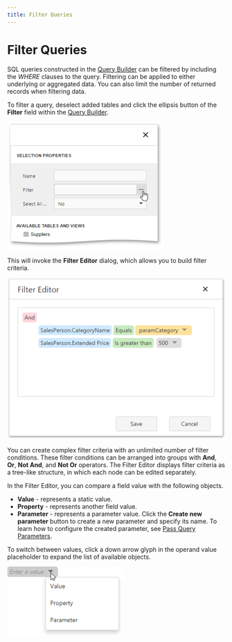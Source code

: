 ```yaml
---
title: Filter Queries
---
```

# Filter Queries
SQL queries constructed in the [Query Builder](../../../../../dashboard-for-web/articles/web-dashboard-designer-mode/providing-data/working-with-sql-data-sources/query-builder.md) can be filtered by including the _WHERE_ clauses to the query. Filtering can be applied to either underlying or aggregated data. You can also limit the number of returned records when filtering data.

To filter a query, deselect added tables and click the ellipsis button of the **Filter** field within the [Query Builder](../../../../../dashboard-for-web/articles/web-dashboard-designer-mode/providing-data/working-with-sql-data-sources/query-builder.md).

![wdd-invoke-filter-editor-for-query](../../../../images/Img125644.png)

This will invoke the **Filter Editor** dialog, which allows you to build filter criteria.

![wdd-filter-editor-filter-query](../../../../images/Img124905.png)

You can create complex filter criteria with an unlimited number of filter conditions. These filter conditions can be arranged into groups with **And**, **Or**, **Not And**, and **Not Or** operators. The Filter Editor displays filter criteria as a tree-like structure, in which each node can be edited separately.

In the Filter Editor, you can compare a field value with the following objects.
* **Value** - represents a static value.
* **Property** - represents another field value.
* **Parameter** - represents a parameter value. Click the **Create new parameter** button to create a new parameter and specify its name. To learn how to configure the created parameter, see [Pass Query Parameters](../../../../../dashboard-for-web/articles/web-dashboard-designer-mode/providing-data/working-with-sql-data-sources/pass-query-parameters.md).

To switch between values, click a down arrow glyph in the operand value placeholder to expand the list of available objects.

![wdd-filter-editor-change-object](../../../../images/Img126182.png)